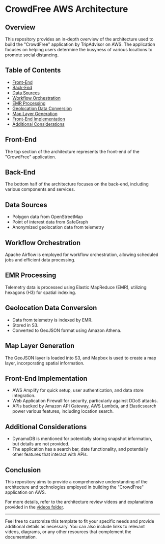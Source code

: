 # CrowdFree AWS Architecture

## Overview

This repository provides an in-depth overview of the architecture used to build the "CrowdFree" application by TripAdvisor on AWS. The application focuses on helping users determine the busyness of various locations to promote social distancing.

## Table of Contents

- [Front-End](#front-end)
- [Back-End](#back-end)
- [Data Sources](#data-sources)
- [Workflow Orchestration](#workflow-orchestration)
- [EMR Processing](#emr-processing)
- [Geolocation Data Conversion](#geolocation-data-conversion)
- [Map Layer Generation](#map-layer-generation)
- [Front-End Implementation](#front-end-implementation)
- [Additional Considerations](#additional-considerations)

## Front-End

The top section of the architecture represents the front-end of the "CrowdFree" application.

## Back-End

The bottom half of the architecture focuses on the back-end, including various components and services.

## Data Sources

- Polygon data from OpenStreetMap
- Point of interest data from SafeGraph
- Anonymized geolocation data from telemetry

## Workflow Orchestration

Apache Airflow is employed for workflow orchestration, allowing scheduled jobs and efficient data processing.

## EMR Processing

Telemetry data is processed using Elastic MapReduce (EMR), utilizing hexagons (H3) for spatial indexing.

## Geolocation Data Conversion

- Data from telemetry is indexed by EMR.
- Stored in S3.
- Converted to GeoJSON format using Amazon Athena.

## Map Layer Generation

The GeoJSON layer is loaded into S3, and Mapbox is used to create a map layer, incorporating spatial information.

## Front-End Implementation

- AWS Amplify for quick setup, user authentication, and data store integration.
- Web Application Firewall for security, particularly against DDoS attacks.
- APIs backed by Amazon API Gateway, AWS Lambda, and Elasticsearch power various features, including location search.

## Additional Considerations

- DynamoDB is mentioned for potentially storing snapshot information, but details are not provided.
- The application has a search bar, date functionality, and potentially other features that interact with APIs.

## Conclusion

This repository aims to provide a comprehensive understanding of the architecture and technologies employed in building the "CrowdFree" application on AWS.

For more details, refer to the architecture review videos and explanations provided in the [videos folder](videos/).

---

Feel free to customize this template to fit your specific needs and provide additional details as necessary. You can also include links to relevant videos, diagrams, or any other resources that complement the documentation.
